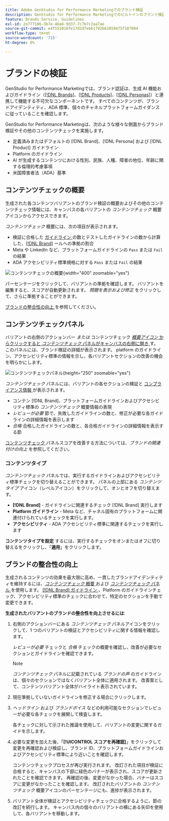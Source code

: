 ```yaml
---
title: Adobe GenStudio for Performance Marketingでのブランド検証
description: GenStudio for Performance Marketingでのビルトインのブランド検証システムの仕組みを説明します。
feature: Brands Service, Guidelines
exl-id: 2e777186-3b7e-46a6-9d37-7c7b7c2aa7ae
source-git-commit: e4f552016fe17d2d7eb61792b62859475f107094
workflow-type: tm+mt
source-wordcount: '715'
ht-degree: 0%

---
```


# ブランドの検証

GenStudio for Performance Marketingでは、ブランド認証は、生成 AI 機能およびガイドライン（[[!DNL Brands]](/help/user-guide/guidelines/brands.md)、[[!DNL Products]](/help/user-guide/guidelines/products.md)、[[!DNL Personas]](/help/user-guide/guidelines/personas.md)）と連携して機能する不可欠なコンポーネントです。 すべてのコンテンツが、ブランドアイデンティティ、ADA 標準、個々のチャネルプラットフォームガイダンスに従っていることを確認します。

GenStudio for Performance Marketingは、次のような様々な側面からブランド検証やその他のコンテンツチェックを実施します。

* 定義済みまたはデフォルトの [!DNL Brand]、[!DNL Persona] および [!DNL Product] ガイドライン
* Platform のガイドライン
* AI が生成するコンテンツにおける性別、民族、人種、障害の地位、年齢に関する倫理的考慮事項
* 米国障害者法（ADA）基準

## コンテンツチェックの概要

生成された各コンテンツバリアントのブランド検証の概要およびその他のコンテンツチェック情報には、キャンバスの各バリアントの _コンテンツチェック_ 概要アイコンからアクセスできます。

_コンテンツチェック_ 概要には、次の項目が表示されます。

* 検証に合格した [ ガイドライン ](overview.md) の数とテストしたガイドラインの数から計算した、[[!DNL Brand]](brands.md) ールへの準拠の割合
* Meta や LinkedIn など、プラットフォームガイドラインの `Pass` または `Fail` の結果
* ADA アクセシビリティ標準規格に対する `Pass` または `Fail` の結果

![ コンテンツチェックの概要 ](/help/assets/content-check-summary.png){width="400" zoomable="yes"}

パーセンテージをクリックして、バリアントの準拠を確認します。 バリアントを編集すると、スコアが自動更新されます。 _問題を表示および修正_ をクリックして、さらに準拠することができます。

[ ブランドの整合性の向上 ](#improve-brand-alignment) を参照してください。

## コンテンツチェックパネル

バリアントの右側のアクションバー _または_ コンテンツチェック [_概要アイコン_ からクリックすると _コンテンツチェック_ パネルがキャンバスの右側に開き ](#content-check-summary) す。 このパネルには、ブランド検証の詳細が表示されます。 platform のガイドライン、アクセシビリティ標準の情報を示し、各バリアントセクションの改善の機会を明らかにします。

![ コンテンツチェックパネル ](/help/assets/content-check-panel.png){height="250" zoomable="yes"}

_コンテンツチェック_ パネルには、バリアントの各セクションの検証と [ コンプライアンス情報 ](/help/user-guide/guidelines/overview.md#compliance) が表示されます。

* コンテン [!DNL Brand]、プラットフォームガイドラインおよびアクセシビリティ標準の _コンテンツチェック_ 概要情報の表現
* _レビューが必要_ 節で、失敗したガイドラインの数と、修正が必要な各ガイドラインの詳細情報を表示します
* _合格_ 合格したガイドラインの数と、各合格ガイドラインの詳細情報を表示する節

[ コンテンツチェック ](#improve-brand-alignment) パネルスコアを改善する方法については、_ブランドの関連付けの向上_ を参照してください。

### コンテンツタイプ

_コンテンツチェック_ パネルでは、実行するガイドラインおよびアクセシビリティ標準チェックを切り替えることができます。 パネルの上部にある _コンテンツタイプ_ アイコン（レベルアイコン）をクリックして、オンとオフを切り替えます。

* **[!DNL Brand]** - ガイドラインに関連するチェック [!DNL Brand] 実行します
* **Platform ガイドライン** - Meta など、チャネル固有のプラットフォームに関連付けられているチェックを実行します。
* **アクセシビリティ** - ADA アクセシビリティ標準に関連するチェックを実行します

**コンテンツタイプを設定** するには、実行するチェックをオンまたはオフに切り替えるをクリックし、「**適用**」をクリックします。

## ブランドの整合性の向上

生成されるコンテンツの効果を最大限に高め、一貫したブランドアイデンティティを維持するには、[_コンテンツチェック_ 概要 ](#content-check-summary) および [_コンテンツチェック_ パネル ](#content-check-panel) を使用します。 [[!DNL Brand]  ガイドライン ](brands.md)、Platform のガイドラインチェック、アクセシビリティ標準のチェックに合わせて、特定のセクションを手動で変更できます。

**生成されたバリアントのブランドの整合性を向上させるには**:

1. 右側のアクションバーにある _コンテンツチェック_ パネルアイコンをクリックして、1 つのバリアントの検証とアクセシビリティに関する情報を確認します。

   _レビューが必要_ チェックと _合格_ チェックの概要を確認し、改善が必要なセクションとガイドラインを確認できます。

   >[!NOTE]
   >
   > _コンテンツチェック_ パネルに記載されている _ブランドの声_ のガイドラインは、個々のセクションではなくバリアント全体に適用されます。 改善案として、コンテンツバリアント全体がハイライト表示されています。

1. 現在準拠していないガイドラインを修正する場合にクリックします。
1. _ヘッドライン_ および _ブランドボイス_ などの利用可能なセクションでレビューが必要な各チェックを展開して検査します。

   各チェックに対して示された推論を使用して、バリアントの変更に関するガイドを示します。

1. 必要な変更を加えた後、「**[!UICONTROL スコアを再確認]**」をクリックして変更を再確認および検証し、ブランド ID、プラットフォームガイドラインおよびアクセシビリティ標準により近いことを確認します。

   コンテンツチェックプロセスが再び実行されます。 改訂された項目が検証に合格すると、キャンバスの下部に緑色のバナーが表示され、スコアが更新されたことを確認できます。 再確認の後、変更がなかった場合、バナーはスコアに変更がなかったことを確認します。 改訂されたバリアントの _コンテンツチェック_ 概要アイコンのパーセンテージにも、進捗が表示されます。

1. バリアント全体が検証とアクセシビリティチェックに合格するように、節の改訂を続行します。 キャンバス内の個々のバリアントの横にある矢印を使用して、各バリアントを移動します。

